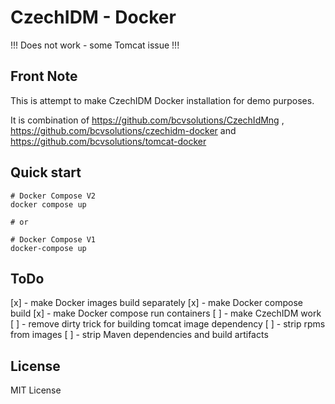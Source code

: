 # CzechIDM - Docker

!!! Does not work - some Tomcat issue !!!

## Front Note

This is attempt to make CzechIDM Docker installation for demo purposes.

It is combination of https://github.com/bcvsolutions/CzechIdMng , https://github.com/bcvsolutions/czechidm-docker and https://github.com/bcvsolutions/tomcat-docker

## Quick start

```
# Docker Compose V2
docker compose up

# or

# Docker Compose V1
docker-compose up
```

## ToDo

[x] - make Docker images build separately
[x] - make Docker compose build
[x] - make Docker compose run containers
[ ] - make CzechIDM work
[ ] - remove dirty trick for building tomcat image dependency
[ ] - strip rpms from images
[ ] - strip Maven dependencies and build artifacts

## License

MIT License


